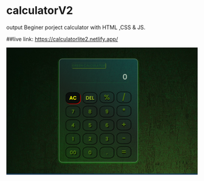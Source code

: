 # calculatorV2

output
Beginer porject calculator with HTML ,CSS & JS. 

##live link:  https://calculatorlite2.netlify.app/

![Local Image](calculatorV2output.png)
